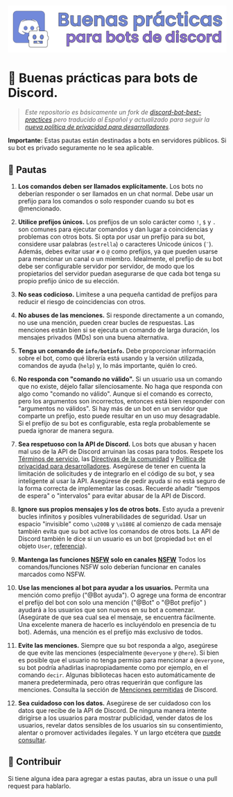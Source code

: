 ![Header](./header.png)

# 📜 Buenas prácticas para bots de Discord.
> *Este repositorio es básicamente un fork de [discord-bot-best-practices](https://github.com/meew0/discord-bot-best-practices/) pero traducido al Español y actualizado para seguir la [nueva política de privacidad para desarrolladores](https://discord.com/developers/docs/policy).*

**Importante:** Estas pautas están destinadas a bots en servidores públicos. Si su bot es privado seguramente no le sea aplicable.

## 📏 Pautas
1. **Los comandos deben ser llamados explícitamente.** 
    Los bots no deberían responder o ser llamados en un chat normal. Debe usar un prefijo para los comandos o solo responder cuando su bot es @mencionado.

2. **Utilice prefijos únicos.** 
  Los prefijos de un solo carácter como `!`, `$` y `.` son comunes para ejecutar comandos y dan lugar a coincidencias y problemas con otros bots. 
Si opta por usar un prefijo para su bot, considere usar palabras (`estrella`) o caracteres Unicode únicos (`¨`). Además, debes evitar usar `#` o `@` como prefijos, ya que pueden usarse para mencionar un canal o un miembro. Idealmente, el prefijo de su bot debe ser configurable servidor por servidor, de modo que los propietarios del servidor puedan asegurarse de que cada bot tenga su propio prefijo único de su elección.

3. **No seas codicioso.** 
  Limítese a una pequeña cantidad de prefijos para reducir el riesgo de coincidencias con otros.

4. **No abuses de las menciones.** 
  Si responde directamente a un comando, no use una mención, pueden crear bucles de respuestas.
Las menciones están bien si se ejecuta un comando de larga duración, los mensajes privados (MDs) son una buena alternativa.

5. **Tenga un comando de `info/botinfo`.** 
  Debe proporcionar información sobre el bot, como qué librería está usando y la versión utilizada, comandos de ayuda (`help`) y, lo más importante, quién lo creó.

6. **No responda con "comando no válido".** 
  Si un usuario usa un comando que no existe, déjelo fallar silenciosamente. 
No haga que responda con algo como "comando no válido". Aunque si el comando es correcto, pero los argumentos son incorrectos, entonces está bien responder con "argumentos no válidos". Si hay más de un bot en un servidor que comparte un prefijo, esto puede resultar en un uso muy desagradable. Si el prefijo de su bot es configurable, esta regla probablemente se pueda ignorar de manera segura.

7. **Sea respetuoso con la API de Discord.**
  Los bots que abusan y hacen mal uso de la API de Discord arruinan las cosas para todos. 
Respete los [Términos de servicio](https://discord.com/terms), las [Directivas de la comunidad](https://discord.com/guidelines) y [Política de privacidad para desarrolladores](https://discord.com/developers/docs/policy). Asegúrese de tener en cuenta la limitación de solicitudes y de integrarlo en el código de su bot, y sea inteligente al usar la API. Asegúrese de pedir ayuda si no está seguro de la forma correcta de implementar las cosas. Recuerde añadir "tiempos de espera" o "intervalos" para evitar abusar de la API de Discord.

8. **Ignore sus propios mensajes y los de otros bots.**
  Esto ayuda a prevenir bucles infinitos y posibles vulnerabilidades de seguridad. 
Usar un espacio "invisible" como `\u200B` y `\u180E` al comienzo de cada mensaje también evita que su bot active los comandos de otros bots. La API de Discord también le dice si un usuario es un bot (propiedad `bot` en el objeto `User`, [referencia](https://discord.com/developers/docs/resources/user#user-object)).

9. **Mantenga las funciones [NSFW](https://support.discord.com/hc/es/articles/115000084051) solo en canales [NSFW](https://support.discord.com/hc/es/articles/115000084051)**
  Todos los comandos/funciones NSFW solo deberían funcionar en canales marcados como NSFW.

10. **Use las menciones al bot para ayudar a los usuarios.**
  Permita una mención como prefijo ("@Bot ayuda").
O agrege una forma de encontrar el prefijo del bot con solo una mención ("@Bot" o "@Bot prefijo" ) ayudará a los usuarios que son nuevos en su bot a comenzar. (Asegúrate de que sea cual sea el mensaje, se encuentra fácilmente. Una excelente manera de hacerlo es incluyéndolo en presencia de tu bot). Además, una mención es el prefijo más exclusivo de todos.

11. **Evite las menciones.**
    Siempre que su bot responda a algo, asegúrese de que evite las menciones (especialmente `@everyone` y `@here`). 
Si bien es posible que el usuario no tenga permiso para mencionar a `@everyone`, su bot podría añadirlas inapropiadamente como por ejemplo, en el comando `decir`. Algunas bibliotecas hacen esto automáticamente de manera predeterminada, pero otras requerirán que configure las menciones. Consulta la sección de [Menciones permitidas](https://discord.com/developers/docs/resources/channel#allowed-mentions-object) de Discord.

12. **Sea cuidadoso con los datos.**
  Asegúrese de ser cuidadoso con los datos que recibe de la API de Discord. 
De ninguna manera intente dirigirse a los usuarios para mostrar publicidad, vender datos de los usuarios, revelar datos sensibles de los usuarios sin su consentimiento, alentar o promover actividades ilegales. Y un largo etcétera que [puede consultar](https://discord.com/developers/docs/policy).

## 🙌 Contribuir
Si tiene alguna idea para agregar a estas pautas, abra un issue o una pull request para hablarlo.
